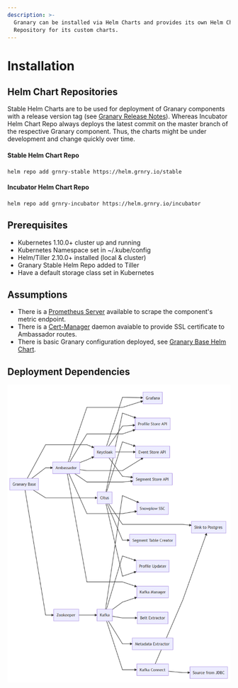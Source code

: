```yaml
---
description: >-
  Granary can be installed via Helm Charts and provides its own Helm Chart
  Repository for its custom charts.
---
```


# Installation

## Helm Chart Repositories

Stable Helm Charts are to be used for deployment of Granary components with a release version tag \(see [Granary Release Notes](../granary-release-notes.md)\). Whereas Incubator Helm Chart Repo always deploys the latest commit on the master branch of the respective Granary component. Thus, the charts might be under development and change quickly over time.

#### Stable Helm Chart Repo

`helm repo add grnry-stable https://helm.grnry.io/stable` 

#### Incubator Helm Chart Repo

`helm repo add grnry-incubator https://helm.grnry.io/incubator`

## Prerequisites

* Kubernetes 1.10.0+ cluster up and running 
* Kubernetes Namespace set in ~/.kube/config 
* Helm/Tiller 2.10.0+ installed \(local & cluster\) 
* Granary Stable Helm Repo added to Tiller
* Have a default storage class set in Kubernetes

## Assumptions

* There is a [Prometheus Server](https://prometheus.io/) available to scrape the component's metric endpoint.
* There is a [Cert-Manager](https://docs.cert-manager.io/en/latest/) daemon avaiable to provide SSL certificate to Ambassador routes.
* There is basic Granary configuration deployed, see [Granary Base Helm Chart](https://gitlab.alvary.io/grnry/deployment/tree/master/charts/incubator/grnry-base).

## Deployment Dependencies

![Granary&apos;s Deployment Dependencies \(from left to right\)](../../.gitbook/assets/image.png)

